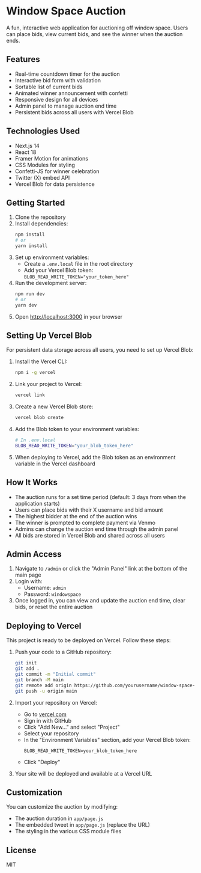 # Window Space Auction

A fun, interactive web application for auctioning off window space. Users can place bids, view current bids, and see the winner when the auction ends.

## Features

- Real-time countdown timer for the auction
- Interactive bid form with validation
- Sortable list of current bids
- Animated winner announcement with confetti
- Responsive design for all devices
- Admin panel to manage auction end time
- Persistent bids across all users with Vercel Blob

## Technologies Used

- Next.js 14
- React 18
- Framer Motion for animations
- CSS Modules for styling
- Confetti-JS for winner celebration
- Twitter (X) embed API
- Vercel Blob for data persistence

## Getting Started

1. Clone the repository
2. Install dependencies:
   ```bash
   npm install
   # or
   yarn install
   ```
3. Set up environment variables:
   - Create a `.env.local` file in the root directory
   - Add your Vercel Blob token: `BLOB_READ_WRITE_TOKEN="your_token_here"`
4. Run the development server:
   ```bash
   npm run dev
   # or
   yarn dev
   ```
5. Open [http://localhost:3000](http://localhost:3000) in your browser

## Setting Up Vercel Blob

For persistent data storage across all users, you need to set up Vercel Blob:

1. Install the Vercel CLI:
   ```bash
   npm i -g vercel
   ```

2. Link your project to Vercel:
   ```bash
   vercel link
   ```

3. Create a new Vercel Blob store:
   ```bash
   vercel blob create
   ```

4. Add the Blob token to your environment variables:
   ```bash
   # In .env.local
   BLOB_READ_WRITE_TOKEN="your_blob_token_here"
   ```

5. When deploying to Vercel, add the Blob token as an environment variable in the Vercel dashboard

## How It Works

- The auction runs for a set time period (default: 3 days from when the application starts)
- Users can place bids with their X username and bid amount
- The highest bidder at the end of the auction wins
- The winner is prompted to complete payment via Venmo
- Admins can change the auction end time through the admin panel
- All bids are stored in Vercel Blob and shared across all users

## Admin Access

1. Navigate to `/admin` or click the "Admin Panel" link at the bottom of the main page
2. Login with:
   - Username: `admin`
   - Password: `windowspace`
3. Once logged in, you can view and update the auction end time, clear bids, or reset the entire auction

## Deploying to Vercel

This project is ready to be deployed on Vercel. Follow these steps:

1. Push your code to a GitHub repository:
   ```bash
   git init
   git add .
   git commit -m "Initial commit"
   git branch -M main
   git remote add origin https://github.com/yourusername/window-space-auction.git
   git push -u origin main
   ```

2. Import your repository on Vercel:
   - Go to [vercel.com](https://vercel.com)
   - Sign in with GitHub
   - Click "Add New..." and select "Project"
   - Select your repository
   - In the "Environment Variables" section, add your Vercel Blob token:
     ```
     BLOB_READ_WRITE_TOKEN=your_blob_token_here
     ```
   - Click "Deploy"

3. Your site will be deployed and available at a Vercel URL

## Customization

You can customize the auction by modifying:
- The auction duration in `app/page.js`
- The embedded tweet in `app/page.js` (replace the URL)
- The styling in the various CSS module files

## License

MIT 